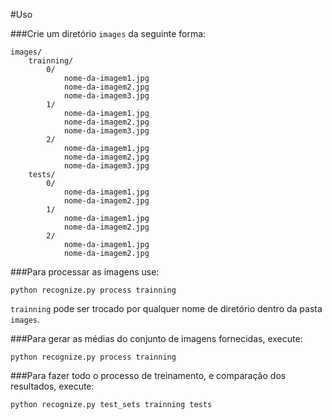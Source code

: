 #Uso

###Crie um diretório ``images`` da seguinte forma:
```
images/
    trainning/
        0/
            nome-da-imagem1.jpg
            nome-da-imagem2.jpg
            nome-da-imagem3.jpg
        1/
            nome-da-imagem1.jpg
            nome-da-imagem2.jpg
            nome-da-imagem3.jpg
        2/
            nome-da-imagem1.jpg
            nome-da-imagem2.jpg
            nome-da-imagem3.jpg
    tests/
        0/
            nome-da-imagem1.jpg
            nome-da-imagem2.jpg
        1/
            nome-da-imagem1.jpg
            nome-da-imagem2.jpg
        2/
            nome-da-imagem1.jpg
            nome-da-imagem2.jpg
```

###Para processar as imagens use:

``python recognize.py process trainning``

``trainning`` pode ser trocado por qualquer nome de diretório dentro da pasta ``images``.

###Para gerar as médias do conjunto de imagens fornecidas, execute:

``python recognize.py process trainning``

###Para fazer todo o processo de treinamento, e comparação dos resultados, execute:

``python recognize.py test_sets trainning tests``

